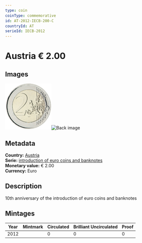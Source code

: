 ```yaml
---
type: coin
coinType: commemorative
id: AT-2012-IECB-200-C
countryId: AT
serieId: IECB-2012
---
```


# Austria € 2.00

## Images

<img src="../../Images/common-2007-200.png" height="150" alt="Front image"><img src="Images/AT-2012-200-000.png" height="150" alt="Back image">

## Metadata

**Country:** [Austria](../../Countries/Austria/index.md)\
**Serie:** [introduction of euro coins and banknotes](index.md)\
**Monetary value:** € 2.00\
**Currency:** Euro

## Description
10th anniversary of the introduction of euro coins and banknotes

## Mintages

| Year | Mintmark | Circulated | Brilliant Uncirculated | Proof |
| ---- | -------- | ---------- | ---------------------- | ----- |
| 2012 |  | 0| 0 | 0 |
